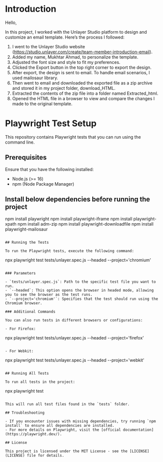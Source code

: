 # Introduction

Hello,

In this project, I worked with the Unlayer Studio platform to design and customize an email template. Here’s the process I followed:

1. I went to the Unlayer Studio website (https://studio.unlayer.com/create/team-member-introduction-email).
2. Added my name, Mukhtar Ahmad, to personalize the template.
3. Adjusted the font size and style to fit my preferences.
4. Clicked the Export button in the top right corner to export the design.
5. After export, the design is sent to email. To handle email scenarios, I used mailosaur library.
6. Then went to email and downloaded the exported file as a zip archive and stored it in my project folder, download_HTML.
7. Extracted the contents of the zip file into a folder named Extracted_html.
8. Opened the HTML file in a browser to view and compare the changes I made to the original template.

# Playwright Test Setup

This repository contains Playwright tests that you can run using the command line.

## Prerequisites

Ensure that you have the following installed:

- Node.js (>= 16)
- npm (Node Package Manager)

## Install below dependencies before running the project

npm install playwright
npm install playwright-iframe
npm install playwright-xpath
npm install adm-zip
npm install playwright-downloadfile
npm install playwright-mailosaur
```

## Running the Tests

To run the Playwright tests, execute the following command:

```
npx playwright test tests/unlayer.spec.js --headed --project='chromium'
```

### Parameters

- `tests/unlayer.spec.js`: Path to the specific test file you want to run.
- `--headed`: This option opens the browser in headed mode, allowing you to see the browser as the test runs.
- `--project='chromium'`: Specifies that the test should run using the Chromium browser.

### Additional Commands

You can also run tests in different browsers or configurations:

- For Firefox:
  ```
  npx playwright test tests/unlayer.spec.js --headed --project='firefox'
  ```

- For Webkit:
  ```
  npx playwright test tests/unlayer.spec.js --headed --project='webkit'
  ```

## Running All Tests

To run all tests in the project:

```
npx playwright test
```

This will run all test files found in the `tests` folder.

## Troubleshooting

- If you encounter issues with missing dependencies, try running `npm install` to ensure all dependencies are installed.
- For more details on Playwright, visit the [official documentation](https://playwright.dev/).

## License

This project is licensed under the MIT License - see the [LICENSE](LICENSE) file for details.
